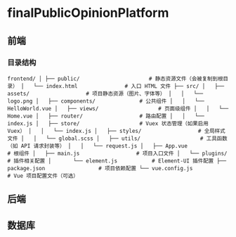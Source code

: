 # finalPublicOpinionPlatform



## 前端

### 目录结构



`frontend/
│
├── public/                      # 静态资源文件（会被复制到根目录）
│   └── index.html               # 入口 HTML 文件
├── src/
│   ├── assets/                  # 项目静态资源（图片、字体等）
│   │   └── logo.png
│   ├── components/              # 公共组件
│   │   └── HelloWorld.vue
│   ├── views/                   # 页面级组件
│   │   └── Home.vue
│   ├── router/                  # 路由配置
│   │   └── index.js
│   ├── store/                   # Vuex 状态管理（如果启用 Vuex）
│   │   └── index.js
│   ├── styles/                  # 全局样式文件
│   │   └── global.scss
│   ├── utils/                   # 工具函数（如 API 请求封装等）
│   │   └── request.js
│   ├── App.vue                  # 根组件
│   ├── main.js                  # 项目入口文件
│   └── plugins/                 # 插件相关配置
│       └── element.js           # Element-UI 插件配置
├── package.json                 # 项目依赖配置
└── vue.config.js                # Vue 项目配置文件（可选）`







## 后端









## 数据库







